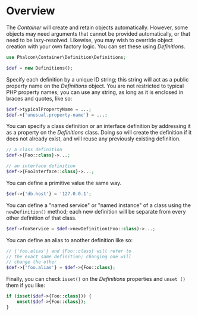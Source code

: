 # Overview

The _Container_ will create and retain objects automatically. However, some
objects may need arguments that cannot be provided automatically, or that need
to be lazy-resolved. Likewise, you may wish to override object creation with
your own factory logic. You can set these using _Definitions_.

```php
use Phalcon\Container\Definition\Definitions;

$def = new Definitions();
```

Specify each definition by a unique ID string; this string will act as a public
property name on the _Definitions_ object. You are not restricted to typical
PHP property names; you can use any string, as long as it is enclosed in braces
and quotes, like so:

```php
$def->typicalPropertyName = ...;
$def->{'unusual.property-name'} = ...;
```

You can specify a class definition or an interface definition by addressing it
as a property on the _Definitions_ class. Doing so will create the definition
if it does not already exist, and will reuse any previously existing
definition.

```php
// a class definition
$def->{Foo::class}->...;

// an interface definition
$def->{FooInterface::class}->...;
```

You can define a primitive value the same way.

```php
$def->{'db.host'} = '127.0.0.1';
```

You can define a "named service" or "named instance" of a class using the
`newDefinition()` method; each new definition will be separate from every other
definition of that class.

```php
$def->fooService = $def->newDefinition(Foo::class)->...;
```

You can define an alias to another definition like so:

```php
// {'foo.alias'} and {Foo::class} will refer to
// the exact same definition; changing one will
// change the other
$def->{'foo.alias'} = $def->{Foo::class};
```

Finally, you can check `isset()` on the _Definitions_ properties and `unset
()` them if you like:

```php
if (isset($def->{Foo::class})) {
    unset($def->{Foo::class});
}
```
